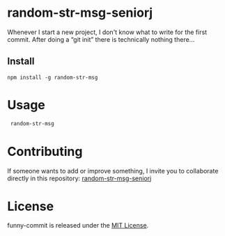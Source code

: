 # random-str-msg-seniorj

Whenever I start a new project, I don't know what to write for the first commit. After doing a “git init” there is technically nothing there...

## Install

```npm
npm install -g random-str-msg
```

# Usage

```bash
 random-str-msg
```

# Contributing

If someone wants to add or improve something, I invite you to collaborate directly in this repository: [random-str-msg-seniorj](https://github.com/lilseniorj/random-str-msg-seniorj.git)

# License

funny-commit is released under the [MIT License](https://opensource.org/licenses/MIT).